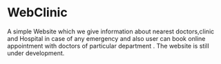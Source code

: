 # WebClinic
A simple Website which we give information about nearest doctors,clinic and Hospital in case of any emergency and also user can book online appointment with doctors of particular department .
The website is still under development.
